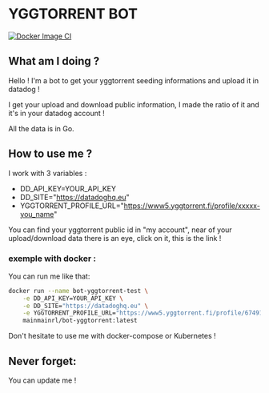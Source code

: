 # YGGTORRENT BOT
[![Docker Image CI](https://github.com/mainmain-rl/bot-ratio-yggtorrent-python/actions/workflows/docker-image.yaml/badge.svg?branch=main)](https://github.com/mainmain-rl/bot-ratio-yggtorrent-python/actions/workflows/docker-image.yaml)

## What am I doing ?
Hello ! I'm a bot to get your yggtorrent seeding informations and upload it in datadog !

I get your upload and download public information, I made the ratio of it and it's in your datadog account !

All the data is in Go.
## How to use me ?

I work with 3 variables :
* DD_API_KEY=YOUR_API_KEY
* DD_SITE="https://datadoghq.eu"
* YGGTORRENT_PROFILE_URL="https://www5.yggtorrent.fi/profile/xxxxx-you_name"

You can find your yggtorrent public id in "my account", near of your upload/download data there is an eye, click on it, this is the link !

### exemple with docker :

You can run me like that:
```bash
docker run --name bot-yggtorrent-test \
    -e DD_API_KEY=YOUR_API_KEY \
    -e DD_SITE="https://datadoghq.eu" \
    -e YGGTORRENT_PROFILE_URL="https://www5.yggtorrent.fi/profile/67491-garzeus" \
    mainmainrl/bot-yggtorrent:latest
```

Don't hesitate to use me with docker-compose or Kubernetes !

## Never forget:
You can update me !